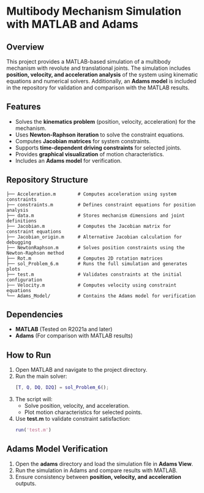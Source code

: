 # Multibody Mechanism Simulation with MATLAB and Adams

## Overview
This project provides a MATLAB-based simulation of a multibody mechanism with revolute and translational joints. The simulation includes **position, velocity, and acceleration analysis** of the system using kinematic equations and numerical solvers. Additionally, an **Adams model** is included in the repository for validation and comparison with the MATLAB results.

## Features
- Solves the **kinematics problem** (position, velocity, acceleration) for the mechanism.
- Uses **Newton-Raphson iteration** to solve the constraint equations.
- Computes **Jacobian matrices** for system constraints.
- Supports **time-dependent driving constraints** for selected joints.
- Provides **graphical visualization** of motion characteristics.
- Includes an **Adams model** for verification.

## Repository Structure
```
├── Acceleration.m        # Computes acceleration using system constraints
├── constraints.m         # Defines constraint equations for position analysis
├── data.m                # Stores mechanism dimensions and joint definitions
├── Jacobian.m            # Computes the Jacobian matrix for constraint equations
├── Jacobian_origin.m     # Alternative Jacobian calculation for debugging
├── NewtonRaphson.m       # Solves position constraints using the Newton-Raphson method
├── Rot.m                 # Computes 2D rotation matrices
├── sol_Problem_6.m       # Runs the full simulation and generates plots
├── test.m                # Validates constraints at the initial configuration
├── Velocity.m            # Computes velocity using constraint equations
└── Adams_Model/          # Contains the Adams model for verification
```

## Dependencies
- **MATLAB** (Tested on R2021a and later)
- **Adams** (For comparison with MATLAB results)

## How to Run
1. Open MATLAB and navigate to the project directory.
2. Run the main solver:
   ```matlab
   [T, Q, DQ, D2Q] = sol_Problem_6();
   ```
3. The script will:
   - Solve position, velocity, and acceleration.
   - Plot motion characteristics for selected points.
4. Use **test.m** to validate constraint satisfaction:
   ```matlab
   run('test.m')
   ```

## Adams Model Verification
1. Open the **adams** directory and load the simulation file in **Adams View**.
2. Run the simulation in Adams and compare results with MATLAB.
3. Ensure consistency between **position, velocity, and acceleration** outputs.
